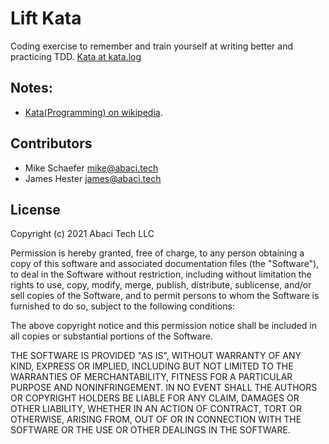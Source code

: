 # Lift Kata

Coding exercise to remember and train yourself at writing better and practicing TDD.
[Kata at kata.log](https://kata-log.rocks/lift-kata)

## Notes: 
- [Kata(Programming) on wikipedia](https://en.wikipedia.org/wiki/Kata_(programming)).

## Contributors
- Mike Schaefer mike@abaci.tech
- James Hester james@abaci.tech

## License

Copyright (c) 2021 Abaci Tech LLC

Permission is hereby granted, free of charge, to any person obtaining
a copy of this software and associated documentation files (the
"Software"), to deal in the Software without restriction, including
without limitation the rights to use, copy, modify, merge, publish,
distribute, sublicense, and/or sell copies of the Software, and to
permit persons to whom the Software is furnished to do so, subject to
the following conditions:

The above copyright notice and this permission notice shall be
included in all copies or substantial portions of the Software.

THE SOFTWARE IS PROVIDED "AS IS", WITHOUT WARRANTY OF ANY KIND,
EXPRESS OR IMPLIED, INCLUDING BUT NOT LIMITED TO THE WARRANTIES OF
MERCHANTABILITY, FITNESS FOR A PARTICULAR PURPOSE AND
NONINFRINGEMENT. IN NO EVENT SHALL THE AUTHORS OR COPYRIGHT HOLDERS BE
LIABLE FOR ANY CLAIM, DAMAGES OR OTHER LIABILITY, WHETHER IN AN ACTION
OF CONTRACT, TORT OR OTHERWISE, ARISING FROM, OUT OF OR IN CONNECTION
WITH THE SOFTWARE OR THE USE OR OTHER DEALINGS IN THE SOFTWARE.